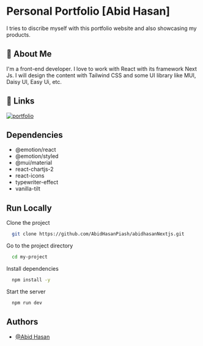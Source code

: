 
# Personal Portfolio [Abid Hasan]

I tries to discribe myself with this portfolio website and also showcasing my products.


## 🚀 About Me
I'm a front-end developer. I love to work with React with its framework Next Js. I will design the content with Tailwind CSS and some UI library like MUI, Daisy UI, Easy Ui, etc.


## 🔗 Links
[![portfolio](https://img.shields.io/badge/my_portfolio-000?style=for-the-badge&logo=ko-fi&logoColor=white)](https://abidhasan.vercel.app/)
## Dependencies

- @emotion/react
- @emotion/styled
- @mui/material
- react-chartjs-2
- react-icons
- typewriter-effect
- vanilla-tilt


## Run Locally

Clone the project

```bash
  git clone https://github.com/AbidHasanPiash/abidhasanNextjs.git
```

Go to the project directory

```bash
  cd my-project
```

Install dependencies

```bash
  npm install -y
```

Start the server

```bash
  npm run dev
```


## Authors

- [@Abid Hasan](https://github.com/AbidHasanPiash)

